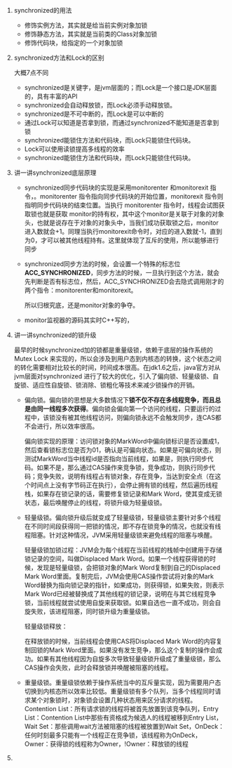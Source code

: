 1. synchronized的用法

   * 修饰实例方法，其实就是给当前实例对象加锁
   * 修饰静态方法，其实就是当前类的Class对象加锁
   * 修饰代码块，给指定的一个对象加锁

2. synchronized方法和Lock的区别

   大概7点不同

   * synchronized是关键字，是jvm层面的；而Lock是一个接口是JDK层面的，具有丰富的API
   * synchronized会自动释放锁，而Lock必须手动释放锁。
   * synchronized是不可中断的，而Lock是可以中断的
   * 通过Lock可以知道是否拿到锁，而通过synchronized不能知道是否拿到锁
   * synchronized能锁住方法和代码块，而Lock只能锁住代码块。
   * Lock可以使用读锁提高多线程的效率
   * synchronized能锁住方法和代码块，而Lock只能锁住代码块。

3. 讲一讲synchronized底层原理

   * synchronized同步代码块的实现是采用monitorenter 和monitorexit 指令，。monitorenter 指令指向同步代码块的开始位置，monitorexit 指令则指明同步代码块的结束位置。当执行 monitorenter 指令时，线程会试图获取锁也就是获取 monitor的持有权，其中这个monitor是关联于对象的对象头，也就是说存在于对象的对象头中，当我们成功获取锁之后，monitor进入数就会+1。同理当执行monitorexit命令时，对应的进入数就-1，直到为0，才可以被其他线程持有。这里就体现了互斥的使用，所以能够进行同步

   * synchronized同步方法的时候，会设置一个特殊的标志位**ACC_SYNCHRONIZED**，同步方法的时候，一旦执行到这个方法，就会先判断是否有标志位，然后，ACC_SYNCHRONIZED会去隐式调用刚才的两个指令：monitorenter和monitorexit。

     所以归根究底，还是monitor对象的争夺。

   * monitor监视器的源码其实时C++写的，

4. 讲一讲synchronized的锁升级

   最早的时候synchronized加的锁都是重量级锁，依赖于底层的操作系统的 Mutex Lock 来实现的，所以会涉及到用户态到内核态的转换，这个状态之间的转化需要相对比较长的时间，时间成本很高。在jdk1.6之后，java官方对从jvm层面对synchronized 进行了较大的优化，引入了偏向锁、轻量级锁、自旋锁、适应性自旋锁、锁消除、锁粗化等技术来减少锁操作的开销。

   * 偏向锁。偏向锁的思想是大多数情况下**锁不仅不存在多线程竞争，而且总是由同一线程多次获得**。偏向锁会偏向第一个访问的线程，只要运行的过程中，该锁没有被其他线程访问，则偏向锁永远不会触发同步，连CAS都不会进行，所以效率很高。

     偏向锁实现的原理：访问锁对象的MarkWord中偏向锁标识是否设置成1，然后查看锁标志位是否为01，确认是可偏向状态。如果是可偏向状态，则测试MarkWord当中线程id是否指向当前线程，如果是，则执行同步代码。如果不是，那么通过CAS操作来竞争锁，竞争成功，则执行同步代码；竞争失败，说明有线程占有锁对象，存在竞争，当达到安全点（在这个时间点上没有字节码正在执行），会停止拥有锁的线程，然后遍历线程栈，如果存在锁记录的话，需要修复锁记录和Mark Word，使其变成无锁状态，最后唤醒停止的线程，将锁升级为轻量级锁。

     

   * 轻量级锁。偏向锁升级后就变成了轻量级锁，轻量级锁主要针对多个线程在不同时间段获得同一把锁的情况，即不存在锁竞争的情况，也就没有线程阻塞。针对这种情况，JVM采用轻量级锁来避免线程的阻塞与唤醒。

     轻量级锁加锁过程：JVM会为每个线程在当前线程的栈帧中创建用于存储锁记录的空间，叫做Displaced Mark Word。如果一个线程获得锁的时候，发现是轻量级锁，会把锁对象的Mark Word复制到自己的Displaced Mark Word里面。复制完后，JVM会使用CAS操作尝试将对象的Mark Word替换为指向锁记录的指针，如果成功，则获得锁，如果失败，则表示Mark Word已经被替换成了其他线程的锁记录，说明在与其它线程竞争锁，当前线程就尝试使用自旋来获取锁。如果自选也一直不成功，则会自旋失败，该进程阻塞，同时锁升级为重量级锁。

     轻量级锁释放：

     在释放锁的时候，当前线程会使用CAS将Displaced Mark Word的内容复制回锁的Mark Word里面。如果没有发生竞争，那么这个复制的操作会成功。如果有其他线程因为自旋多次导致轻量级锁升级成了重量级锁，那么CAS操作会失败，此时会释放锁并唤醒被阻塞的线程。

   * 重量级锁。重量级锁依赖于操作系统当中的互斥量实现，因为需要用户态切换到内核态所以效率比较低。重量级锁有多个队列，当多个线程同时请求某个对象锁时，对象锁会设置几种状态用来区分请求的线程。Contention List：所有请求锁的线程将被首先放置到该竞争队列，Entry List：Contention List中那些有资格成为候选人的线程被移到Entry List，Wait Set：那些调用wait方法被阻塞的线程被放置到Wait Set，OnDeck：任何时刻最多只能有一个线程正在竞争锁，该线程称为OnDeck，Owner：获得锁的线程称为Owner，!Owner：释放锁的线程

5. 

